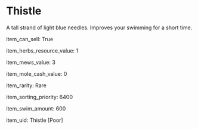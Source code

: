 # Thistle

A tall strand of light blue needles. Improves your swimming for a short time.

item_can_sell: True

item_herbs_resource_value: 1

item_mews_value: 3

item_mole_cash_value: 0

item_rarity: Rare

item_sorting_priority: 6400

item_swim_amount: 600

item_uid: Thistle [Poor]